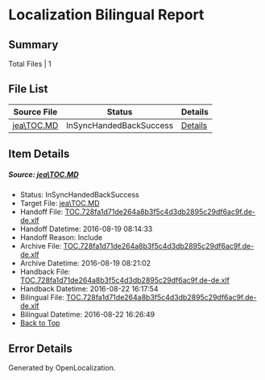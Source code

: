 # <a name='report-top'></a> Localization Bilingual Report

## Summary
 Total Files | 1

## File List
 Source File | Status | Details 
 ----------- | ------ | ------- 
 [jea\TOC.MD](https://github.com/PowerShell/powerShell-Docs/blob/5b1f56380032b0661563552e167eb135059ebf85/jea/TOC.MD) | InSyncHandedBackSuccess | [Details](#fc3b6d859bf3842a857d9519516ea4e275fa1876185)

## Item Details
##### <a name='fc3b6d859bf3842a857d9519516ea4e275fa1876185'></a> Source: [jea\TOC.MD](https://github.com/PowerShell/powerShell-Docs/blob/5b1f56380032b0661563552e167eb135059ebf85/jea/TOC.MD)
* Status: InSyncHandedBackSuccess
* Target File: [jea\TOC.MD](https://github.com/PowerShell/powerShell-Docs.de-de/blob/556eb10dab2ec074522bd2a6d1fe224f3af4cbf1/jea/TOC.MD)
* Handoff File: [TOC.728fa1d71de264a8b3f5c4d3db2895c29df6ac9f.de-de.xlf](https://github.com/PowerShell/powerShell-Docs.handoff/blob/bb8a05a14c14c924684962ce491595719d92354c/ol-handoff/PowerShell/powerShell-Docs.de-de/live/TOC.728fa1d71de264a8b3f5c4d3db2895c29df6ac9f.de-de.xlf)
* Handoff Datetime: 2016-08-19 08:14:33
* Handoff Reason: Include
* Archive File: [TOC.728fa1d71de264a8b3f5c4d3db2895c29df6ac9f.de-de.xlf](https://github.com/PowerShell/powerShell-Docs.handoff/blob/ea1d0c14ffbae3f6109e86bc021735bad0b048c0/ol-archive/PowerShell/powerShell-Docs.de-de/live/TOC.728fa1d71de264a8b3f5c4d3db2895c29df6ac9f.de-de.xlf)
* Archive Datetime: 2016-08-19 08:21:02
* Handback File: [TOC.728fa1d71de264a8b3f5c4d3db2895c29df6ac9f.de-de.xlf](https://github.com/PowerShell/powerShell-Docs.handback/blob/6bbcbf82929d1bf89cc33ccf563cb06ef24f475b/ol-handback/PowerShell/powerShell-Docs.de-de/live/TOC.728fa1d71de264a8b3f5c4d3db2895c29df6ac9f.de-de.xlf)
* Handback Datetime: 2016-08-22 16:17:54
* Bilingual File: [TOC.728fa1d71de264a8b3f5c4d3db2895c29df6ac9f.de-de.xlf](https://github.com/PowerShell/powerShell-Docs.handback/blob/6bbcbf82929d1bf89cc33ccf563cb06ef24f475b/ol-handback/PowerShell/powerShell-Docs.de-de/live/TOC.728fa1d71de264a8b3f5c4d3db2895c29df6ac9f.de-de.xlf)
* Bilingual Datetime: 2016-08-22 16:26:49
* [Back to Top](#report-top)


## Error Details

Generated by OpenLocalization.

